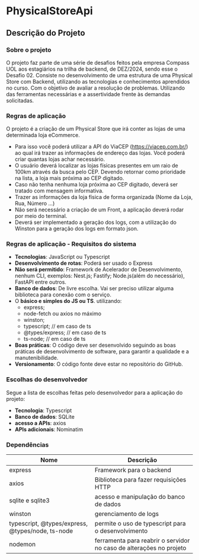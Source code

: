 # PhysicalStoreApi

## Descrição do Projeto

### Sobre o projeto

O projeto faz parte de uma série de desafios feitos pela empresa Compass UOL aos estagiários na trilha de backend, de DEZ/2024, sendo esse o Desafio 02. Consiste no desenvolvimento de uma estrutura de uma Physical Store com Backend, utilizando as tecnologias e conhecimentos aprendidos no curso. Com o objetivo de avaliar a resolução de problemas. Utilizando das ferramentas necessárias e a assertividade frente às demandas solicitadas.

### Regras de aplicação

O projeto é a criação de um Physical Store que irá conter as lojas de uma determinada loja eCommerce.
- Para isso você poderá utilizar a API do ViaCEP (https://viacep.com.br/) ao qual irá trazer as informações de endereço das lojas. Você poderá criar quantas lojas achar necessário.
- O usuário deverá localizar as lojas físicas presentes em um raio de 100km através da busca pelo CEP. Devendo retornar como prioridade na lista, a loja mais próxima ao CEP digitado.
- Caso não tenha nenhuma loja próxima ao CEP digitado, deverá ser tratado com mensagem informativa.
- Trazer as informações da loja física de forma organizada (Nome da Loja, Rua, Número ...)
- Não será necessário a criação de um Front, a aplicação deverá rodar por meio do terminal.
- Deverá ser implementado a geração dos logs, com a utilização do Winston para a geração dos logs em formato json.

### Regras de aplicação - Requisitos do sistema

- **Tecnologias**: JavaScript ou Typescript  
- **Desenvolvimento de rotas**: Poderá ser usado o Express  
- **Não será permitido**: Framework de Acelerador de Desenvolvimento, nenhum CLI, exemplos: Nest.js; Fastify; Node.js(além do necessário), FastAPI entre outros.  
- **Banco de dados**: De livre escolha. Vai ser preciso utilizar alguma biblioteca para conexão com o serviço.
-  O **básico e simples do JS ou TS**. utilizando:
    - express;
    - node-fetch ou axios no máximo
    - winston;
    - typescript; // em caso de ts
    - @types/express; // em caso de ts
    - ts-node; // em caso de ts  
- **Boas práticas**: O código deve ser desenvolvido seguindo as boas práticas de desenvolvimento de software, para garantir a qualidade e a manutenibilidade.
- **Versionamento**: O código fonte deve estar no repositório do GitHub.

### Escolhas do desenvolvedor

Segue a lista de escolhas feitas pelo desenvolvedor para a aplicação do projeto:

- **Tecnologia**: Typescript
- **Banco de dados**: SQLite
- **acesso a APIs**: axios
- **APIs adicionais**: Nominatim

### Dependências

| Nome | Descrição |
| ---- | --------- |
| express | Framework para o backend |
| axios | Biblioteca para fazer requisições HTTP
| sqlite e sqlite3 | acesso e manipulação do banco de dados |
| winston | gerenciamento de logs |
| typescript, @types/express, @types/node, ts-node | permite o uso de typescript para o desenvolvimento |
| nodemon | ferramenta para reabrir o servidor no caso de alterações no projeto |
